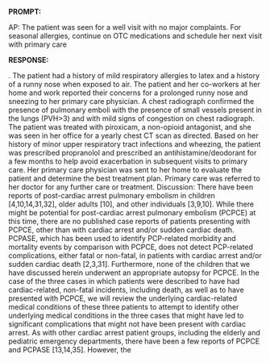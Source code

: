 **PROMPT:**

AP:  The patient was seen for a well visit with no major complaints. For seasonal allergies, continue on OTC medications and schedule her next visit with primary care

**RESPONSE:**

 . The patient had a history of mild respiratory allergies to latex and a history of a runny nose when exposed to air. The patient and her co-workers at her home and work reported their concerns for a prolonged runny nose and sneezing to her primary care physician. A chest radiograph confirmed the presence of pulmonary emboli with the presence of small vessels present in the lungs (PVH>3) and with mild signs of congestion on chest radiograph. The patient was treated with piroxicam, a non-opioid antagonist, and she was seen in her office for a yearly chest CT scan as directed. Based on her history of minor upper respiratory tract infections and wheezing, the patient was prescribed propranolol and prescribed an antihistamine/deodorant for a few months to help avoid exacerbation in subsequent visits to primary care. Her primary care physician was sent to her home to evaluate the patient and determine the best treatment plan. Primary care was referred to her doctor for any further care or treatment.  Discussion: There have been reports of post-cardiac arrest pulmonary embolism in children [4,10,14,31,32], older adults [10], and other individuals [3,9,10]. While there might be potential for post-cardiac arrest pulmonary embolism (PCPCE) at this time, there are no published case reports of patients presenting with PCPCE, other than with cardiac arrest and/or sudden cardiac death. PCPASE, which has been used to identify PCP-related morbidity and mortality events by comparison with PCPCE, does not detect PCP-related complications, either fatal or non-fatal, in patients with cardiac arrest and/or sudden cardiac death [2,3,31]. Furthermore, none of the children that we have discussed herein underwent an appropriate autopsy for PCPCE. In the case of the three cases in which patients were described to have had cardiac-related, non-fatal incidents, including death, as well as to have presented with PCPCE, we will review the underlying cardiac-related medical conditions of these three patients to attempt to identify other underlying medical conditions in the three cases that might have led to significant complications that might not have been present with cardiac arrest. As with other cardiac arrest patient groups, including the elderly and pediatric emergency departments, there have been a few reports of PCPCE and PCPASE [13,14,35]. However, the